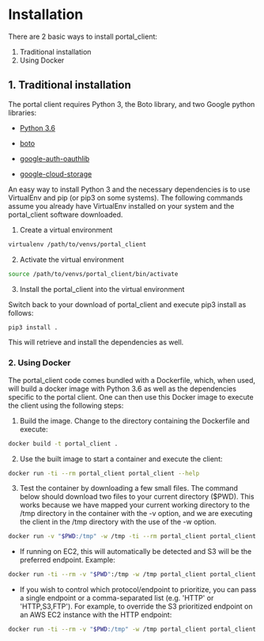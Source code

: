 # Installation

There are 2 basic ways to install portal_client:

1. Traditional installation
2. Using Docker

## 1. Traditional installation

The portal client requires Python 3, the Boto library, and two Google
python libraries:

- [Python 3.6](https://www.python.org/downloads/release/python-361/)

- [boto](https://pypi.python.org/pypi/boto)

- [google-auth-oauthlib](https://pypi.org/project/google-auth-oauthlib/)

- [google-cloud-storage](https://pypi.org/project/google-cloud-storage/)

An easy way to install Python 3 and the necessary dependencies is to use VirtualEnv and
pip (or pip3 on some systems). The following commands assume you already have VirtualEnv
installed on your system and the portal_client software downloaded.

1. Create a virtual environment

```bash
virtualenv /path/to/venvs/portal_client
```

2. Activate the virtual environment

```bash
source /path/to/venvs/portal_client/bin/activate
```

3. Install the portal_client into the virtual environment

Switch back to your download of portal_client and execute pip3 install as follows:

```bash
pip3 install .
```

This will retrieve and install the dependencies as well.

### 2. Using Docker

The portal_client code comes bundled with a Dockerfile, which, when used, will
build a docker image with Python 3.6 as well as the dependencies specific to
the portal client. One can then use this Docker image to execute the client
using the following steps:

1. Build the image. Change to the directory containing the Dockerfile and execute:

```bash
docker build -t portal_client .
```

2. Use the built image to start a container and execute the client:

```bash
docker run -ti --rm portal_client portal_client --help
```

3. Test the container by downloading a few small files. The command below should
download two files to your current directory ($PWD). This works because we have
mapped your current working directory to the /tmp directory in the container with
the -v option, and we are executing the client in the /tmp directory with the use
of the -w option.

```bash
docker run -v "$PWD:/tmp" -w /tmp -ti --rm portal_client portal_client --url=https://raw.githubusercontent.com/IGS/portal_client/master/example_manifests/example_manifest.tsv
```

  * If running on EC2, this will automatically be detected and S3 will be the preferred endpoint. Example:

```bash
docker run -ti --rm -v "$PWD":/tmp -w /tmp portal_client portal_client --url=https://raw.githubusercontent.com/IGS/portal_client/master/example_manifests/example_manifest.tsv
```

  * If you wish to control which protocol/endpoint to prioritize, you can pass
a single endpoint or a comma-separated list (e.g. 'HTTP' or 'HTTP,S3,FTP').
For example, to override the S3 prioritized endpoint on an AWS EC2 instance with
the HTTP endpoint:

```bash
docker run -ti --rm -v "$PWD:/tmp" -w /tmp portal_client portal_client --url=https://raw.githubusercontent.com/IGS/portal_client/master/example_manifests/example_manifest.tsv --endpoint-priority=HTTP
```
